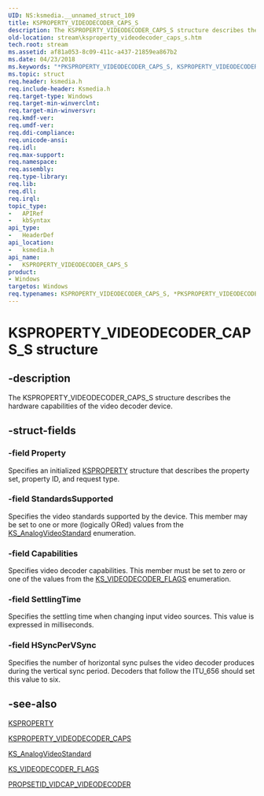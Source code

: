 ```yaml
---
UID: NS:ksmedia.__unnamed_struct_109
title: KSPROPERTY_VIDEODECODER_CAPS_S
description: The KSPROPERTY_VIDEODECODER_CAPS_S structure describes the hardware capabilities of the video decoder device.
old-location: stream\ksproperty_videodecoder_caps_s.htm
tech.root: stream
ms.assetid: af81a053-8c09-411c-a437-21859ea867b2
ms.date: 04/23/2018
ms.keywords: "*PKSPROPERTY_VIDEODECODER_CAPS_S, KSPROPERTY_VIDEODECODER_CAPS_S, KSPROPERTY_VIDEODECODER_CAPS_S structure [Streaming Media Devices], PKSPROPERTY_VIDEODECODER_CAPS_S, PKSPROPERTY_VIDEODECODER_CAPS_S structure pointer [Streaming Media Devices], ksmedia/KSPROPERTY_VIDEODECODER_CAPS_S, ksmedia/PKSPROPERTY_VIDEODECODER_CAPS_S, stream.ksproperty_videodecoder_caps_s, vidcapstruct_091e360d-7c9a-4ffc-a7b5-aa634847bbed.xml"
ms.topic: struct
req.header: ksmedia.h
req.include-header: Ksmedia.h
req.target-type: Windows
req.target-min-winverclnt: 
req.target-min-winversvr: 
req.kmdf-ver: 
req.umdf-ver: 
req.ddi-compliance: 
req.unicode-ansi: 
req.idl: 
req.max-support: 
req.namespace: 
req.assembly: 
req.type-library: 
req.lib: 
req.dll: 
req.irql: 
topic_type:
-	APIRef
-	kbSyntax
api_type:
-	HeaderDef
api_location:
-	ksmedia.h
api_name:
-	KSPROPERTY_VIDEODECODER_CAPS_S
product:
- Windows
targetos: Windows
req.typenames: KSPROPERTY_VIDEODECODER_CAPS_S, *PKSPROPERTY_VIDEODECODER_CAPS_S
---
```


# KSPROPERTY_VIDEODECODER_CAPS_S structure


## -description


The KSPROPERTY_VIDEODECODER_CAPS_S structure describes the hardware capabilities of the video decoder device.


## -struct-fields




### -field Property

Specifies an initialized <a href="https://msdn.microsoft.com/library/windows/hardware/ff564262">KSPROPERTY</a> structure that describes the property set, property ID, and request type.


### -field StandardsSupported

Specifies the video standards supported by the device. This member may be set to one or more (logically ORed) values from the <a href="https://msdn.microsoft.com/library/windows/hardware/ff567297">KS_AnalogVideoStandard</a> enumeration.


### -field Capabilities

Specifies video decoder capabilities. This member must be set to zero or one of the values from the <a href="https://msdn.microsoft.com/library/windows/hardware/ff567697">KS_VIDEODECODER_FLAGS</a> enumeration.


### -field SettlingTime

Specifies the settling time when changing input video sources. This value is expressed in milliseconds.


### -field HSyncPerVSync

Specifies the number of horizontal sync pulses the video decoder produces during the vertical sync period. Decoders that follow the ITU_656 should set this value to six.


## -see-also




<a href="https://msdn.microsoft.com/library/windows/hardware/ff564262">KSPROPERTY</a>



<a href="https://msdn.microsoft.com/library/windows/hardware/ff566046">KSPROPERTY_VIDEODECODER_CAPS</a>



<a href="https://msdn.microsoft.com/library/windows/hardware/ff567297">KS_AnalogVideoStandard</a>



<a href="https://msdn.microsoft.com/library/windows/hardware/ff567697">KS_VIDEODECODER_FLAGS</a>



<a href="https://msdn.microsoft.com/library/windows/hardware/ff568121">PROPSETID_VIDCAP_VIDEODECODER</a>
 

 

